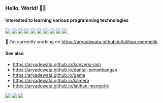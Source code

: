 ###  Hello, World! 👋👋
#### Interested to learning various programming technologies
<img src="https://img.shields.io/badge/HTML-E34F26?logo=html5&logoColor=white&style=flat"> <img src="https://img.shields.io/badge/CSS-1572B6?logo=css3&logoColor=white&style=flat"> <img src="https://img.shields.io/badge/Javasript-F7DF1E?logo=javascript&logoColor=white&style=flat"> <img src="https://img.shields.io/badge/Node JS-339933?logo=node.js&logoColor=white&style=flat"> <img src="https://img.shields.io/badge/Express JS-000000?logo=express&logoColor=white&style=flat"> <img src="https://img.shields.io/badge/Electron JS-47848F?logo=electron&logoColor=white&style=flat"> <img src="https://img.shields.io/badge/PHP -777BB4?logo=php&logoColor=white&style=flat"> <img src="https://img.shields.io/badge/MySql -4479A1?logo=mysql&logoColor=white&style=flat"> <img src="https://img.shields.io/badge/Wordpress-21759B?logo=wordpress&logoColor=white&style=flat"> <img src="https://img.shields.io/badge/GitHub-181717?logo=github&logoColor=white&style=flat">

🔭 I’m currently working on https://aryadewata.github.io/latihan-mengetik

#### See also
- https://aryadewata.github.io/konversi-jam
- https://aryadewata.github.io/pantai-penimbangan
- https://aryadewata.github.io/game
- https://aryadewata.github.io/kamera
- https://aryadewata.github.io/latihan-mengetik

<img src="https://img.shields.io/badge/indonesian-368CCB?logo=SimpleIconName&logoColor=ColorName&style=ShieldStyle" /> <img src="https://img.shields.io/badge/student-368CCB?logo=SimpleIconName&logoColor=ColorName&style=ShieldStyle" /> <img src="https://img.shields.io/badge/beginner-368CCB?logo=SimpleIconName&logoColor=ColorName&style=ShieldStyle" /> 

<!--
**AryaDewata/AryaDewata** is a ✨ _special_ ✨ repository because its `README.md` (this file) appears on your GitHub profile.

Here are some ideas to get you started:

- 🔭 I’m currently working on ...
- 🌱 I’m currently learning ...
- 👯 I’m looking to collaborate on ...
- 🤔 I’m looking for help with ...
- 💬 Ask me about ...
- 📫 How to reach me: ...
- 😄 Pronouns: ...
- ⚡ Fun fact: ...
-->
